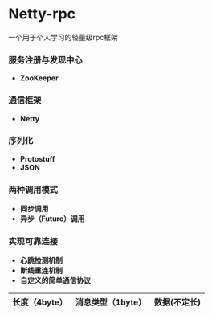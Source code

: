 ﻿# Netty-rpc

一个用于个人学习的轻量级rpc框架

### 服务注册与发现中心
 - **ZooKeeper**
 
### 通信框架
 - **Netty**

### 序列化
- **Protostuff**
- **JSON**

### 两种调用模式
- **同步调用**
- **异步（Future）调用**

### 实现可靠连接
- **心跳检测机制**
- **断线重连机制**
- **自定义的简单通信协议**

| 长度（4byte） | 消息类型（1byte） | 数据(不定长) |
| :-------- | --------:| :--: |
